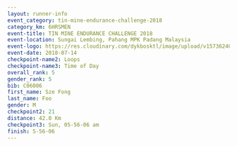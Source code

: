 ```yaml
---
layout: runner-info 
event_category: tin-mine-endurance-challenge-2018 
category_km: 6HRSMEN 
event-title: TIN MINE ENDURANCE CHALLENGE 2018 
event-location: Sungai Lembing, Pahang MPK Padang Malaysia 
event-logo: https://res.cloudinary.com/dykbosktl/image/upload/v1573624035/Logo/Logo_svfuu8.jpg 
event-date: 2018-07-14 
checkpoint-name2: Loops 
checkpoint-name3: Time of Day 
overall_rank: 5
gender_rank: 5
bib: C06006
first_name: Sze Fong
last_name: Foo
gender: M
checkpoint2: 21
distance: 42.0 Km
checkpoint3: Sun, 05-56-06 am
finish: 5-56-06
---
```

